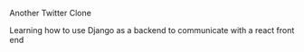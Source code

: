 Another Twitter Clone

Learning how to use Django as a backend to communicate with a react front end
